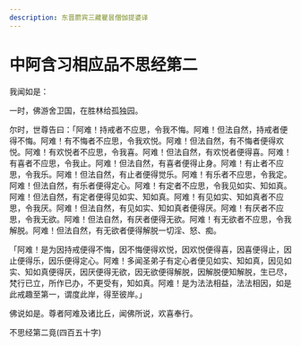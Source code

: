 ```yaml
---
description: 东晋罽宾三藏瞿昙僧伽提婆译
---
```


# 中阿含习相应品不思经第二

我闻如是：

一时，佛游舍卫国，在胜林给孤独园。

尔时，世尊告曰：「阿难！持戒者不应思，令我不悔。阿难！但法自然，持戒者便得不悔。阿难！有不悔者不应思，令我欢悦。阿难！但法自然，有不悔者便得欢悦。阿难！有欢悦者不应思，令我喜。阿难！但法自然，有欢悦者便得喜。阿难！有喜者不应思，令我止。阿难！但法自然，有喜者便得止身。阿难！有止者不应思，令我乐。阿难！但法自然，有止者便得觉乐。阿难！有乐者不应思，令我定。阿难！但法自然，有乐者便得定心。阿难！有定者不应思，令我见如实、知如真。阿难！但法自然，有定者便得见如实、知如真。阿难！有见如实、知如真者不应思，令我厌。阿难！但法自然，有见如实、知如真者便得厌。阿难！有厌者不应思，令我无欲。阿难！但法自然，有厌者便得无欲。阿难！有无欲者不应思，令我解脱。阿难！但法自然，有无欲者便得解脱一切淫、怒、痴。

「阿难！是为因持戒便得不悔，因不悔便得欢悦，因欢悦便得喜，因喜便得止，因止便得乐，因乐便得定心。阿难！多闻圣弟子有定心者便见如实、知如真，因见如实、知如真便得厌，因厌便得无欲，因无欲便得解脱，因解脱便知解脱，生已尽，梵行已立，所作已办，不更受有，知如真。阿难！是为法法相益，法法相因，如是此戒趣至第一，谓度此岸，得至彼岸。」

佛说如是。尊者阿难及诸比丘，闻佛所说，欢喜奉行。

不思经第二竟(四百五十字)
